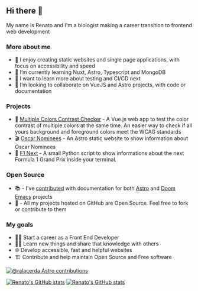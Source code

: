 ## Hi there 👋

My name is Renato and I'm a biologist making a career transition to frontend web development

### More about me

- 🔭 I enjoy creating static websites and single page applications, with focus on accessibility and speed
- 🌱 I’m currently learning Nuxt, Astro, Typescript and MongoDB
- 📌 I want to learn more about testing and CI/CD next
- 👯 I’m looking to collaborate on VueJS and Astro projects, with code or documentation

### Projects

- 🎨 [Multiple Colors Contrast Checker](https://multiple-contrast-checker.netlify.app/) - A Vue.js web app to test the color contrast of multiple colors at the same time. An easier way to check if all yours background and foreground colors meet the WCAG standards 
- 🎬 [Oscar Nominees](https://sequelamovies.web.app/) - An Astro static website to show information about Oscar Nominees 
- 🏁 [F1 Next](https://github.com/ralacerda/f1next) - A small Python script to show informations about the next Formula 1 Grand Prix inside your terminal.

### Open Source

- 📚 - I've [contributed](https://github.com/pulls?q=is%3Apr+author%3Aralacerda+archived%3Afalse+is%3Amerged+is%3Apublic+user%3Awithastro+user%3Adoomemacs+) with documentation for both [Astro](astro.build/) and [Doom Emacs](https://github.com/doomemacs/doomemacs) projects 
- 📖 - All my projects hosted on GitHub are Open Source. Feel free to fork or contribute to them

### My goals

- 👨‍💻 Start a career as a Front End Developer
- 👨‍🎓 Learn new things and share that knowledge with others
- 🌐 Develop accessible, fast and helpful websites
- 🏗️ Contribute and help maintain Open Source and Free software

[![@ralacerda Astro contributions](https://astro.badg.es/v1/contributor/ralacerda.svg)](https://astro.badg.es/v1/contributor/ralacerda/)


[![Renato's GitHub stats](https://github-readme-stats-ralacerda.vercel.app/api?username=ralacerda&hide=stars&show_icons=true&theme=dark#gh-dark-mode-only)](https://github-readme-stats-ralacerda.vercel.app/api?username=ralacerda&hide=stars&show_icons=true&theme=dark#gh-dark-mode-only)
[![Renato's GitHub stats](https://github-readme-stats-ralacerda.vercel.app/api?username=ralacerda&hide=stars&show_icons=true&theme=default#gh-light-mode-only)](https://github-readme-stats-ralacerda.vercel.app/api?username=ralacerda&hide=stars&show_icons=true&theme=default#gh-light-mode-only)
